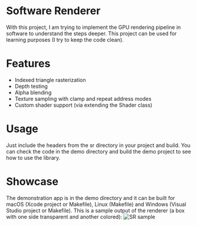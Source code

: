 # Software Renderer
With this project, I am trying to implement the GPU rendering pipeline in software to understand the steps deeper. This project can be used for learning purposes (I try to keep the code clean).

# Features

* Indexed triangle rasterization
* Depth testing
* Alpha blending
* Texture sampling with clamp and repeat address modes
* Custom shader support (via extending the Shader class)

# Usage

Just include the headers from the sr directory in your project and build. You can check the code in the demo directory and build the demo project to see how to use the library.

# Showcase

The demonstration app is in the demo directory and it can be built for macOS (Xcode project or Makefile), Linux (Makefile) and Windows (Visual Studio project or Makefile). This is a sample output of the renderer (a box with one side transparent and another colored):
![SR sample](https://elviss.lv/files/sr_sample.png)